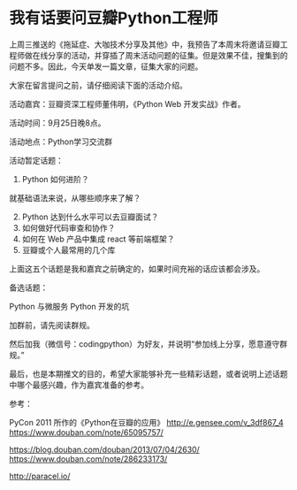 # 我有话要问豆瓣Python工程师

上周三推送的《拖延症、大咖技术分享及其他》中，我预告了本周末将邀请豆瓣工程师做在线分享的活动，并穿插了周末活动问题的征集。但是效果不佳，搜集到的问题不多。因此，今天单发一篇文章，征集大家的问题。

大家在留言提问之前，请仔细阅读下面的活动介绍。

活动嘉宾：豆瓣资深工程师董伟明，《Python Web 开发实战》作者。

活动时间：9月25日晚8点。

活动地点：Python学习交流群

活动暂定话题：

1. Python 如何进阶？

就基础语法来说，从哪些顺序来了解？

2. Python 达到什么水平可以去豆瓣面试？
3. 如何做好代码审查和协作？
4. 如何在 Web 产品中集成 react 等前端框架？
5. 豆瓣或个人最常用的几个库

上面这五个话题是我和嘉宾之前确定的，如果时间充裕的话应该都会涉及。

备选话题：

Python 与微服务
Python 开发的坑

加群前，请先阅读群规。

然后加我（微信号：codingpython）为好友，并说明“参加线上分享，愿意遵守群规。”

最后，也是本期推文的目的，希望大家能够补充一些精彩话题，或者说明上述话题中哪个最感兴趣，作为嘉宾准备的参考。

参考：

PyCon 2011 所作的《Python在豆瓣的应用》
http://e.gensee.com/v_3df867_4
https://www.douban.com/note/65095757/

https://blog.douban.com/douban/2013/07/04/2630/
https://www.douban.com/note/286233173/

http://paracel.io/